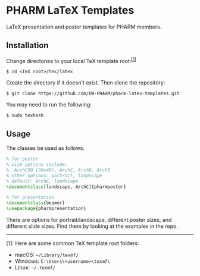 # PHARM LaTeX Templates

LaTeX presentation and poster templates for PHARM members.

## Installation
Change directories to your local TeX template root:<sup>[[1]](#footnote1)</sup>
```
$ cd <TeX root>/tex/latex
```
Create the directory if it doesn't exist. Then clone the repository:
```
$ git clone https://github.com/UW-PHARM/pharm-latex-templates.git
```

You may need to run the following:
```
$ sudo texhash
```

## Usage
The classes be used as follows:
```latex
% for poster
% size options include:
%  ArchC30 (30x40), ArchC, ArchD, ArchE
% other options: portrait, landscape
% default: ArchE, landscape
\documentclass[landscape, ArchC]{pharmposter}

% for presentation
\documentclass{beamer}
\usepackage{pharmpresentation}
```
There are options for portrait/landscape, different poster sizes,
and different slide sizes. Find them by looking at the examples in the repo.

-----

<a name="footnote1">[1]</a>: Here are some common TeX template root folders:
- macOS: `~/Library/texmf/`
- Windows: `C:\Users\<username>\texmf\`
- Linux: `~/.texmf/`
